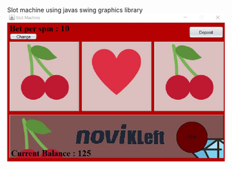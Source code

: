 Slot machine using javas swing graphics library
![alt text](https://github.com/kchondror/Slot-machine-using-java/blob/master/slot%20machine.jpg)
